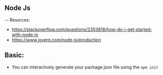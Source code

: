 Node Js
-------

-- Resorces:
* https://stackoverflow.com/questions/2353818/how-do-i-get-started-with-node-js
* https://www.joyent.com/node-js/production

Basic:
------
* You can interactively generate your package.json file using the `npm init`
